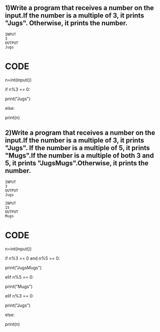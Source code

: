 ## 1)Write a program that receives a number on the input.If the number is a multiple of 3, it prints "Jugs". Otherwise, it prints the number.
```
INPUT 
3 
OUTPUT
Jugs
```
# CODE

n=int(input())

if n%3 == 0:
  
  print("Jugs")

else:
  
  print(n)
  
 ## 2)Write a program that receives a number on the input.If the number is a multiple of 3, it prints "Jugs". If the number is a multiple of 5, it prints "Mugs".If the number is a multiple of both 3 and 5, it prints "JugsMugs".Otherwise, it prints the number.
```
INPUT 
3 
OUTPUT
Jugs

INPUT 
15
OUTPUT
Mugs
```
# CODE

n=int(input())

if n%3 == 0 and n%5 == 0:
  
  print("JugsMugs")

elif n%5 == 0:
  
  print("Mugs")

elif n%3 == 0:
  
  print("Jugs")

else:
  
  print(n)

